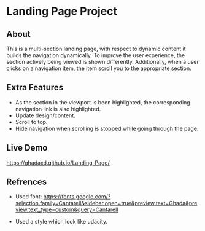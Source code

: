 # Landing Page Project

## About

This is a multi-section landing page, with respect to dynamic content it builds the navigation dynamically. To improve the user experience, the section actively being viewed is shown differently. Additionally, when a user clicks on a navigation item, the item scroll you to the appropriate section.

## Extra Features

- As the section in the viewport is been highlighted, the corresponding navigation link is also highlighted.
- Update design/content.
- Scroll to top.
- Hide navigation when scrolling is stopped while going through the page.

## Live Demo
https://ghadaxd.github.io/Landing-Page/

## Refrences

- Used font: https://fonts.google.com/?selection.family=Cantarell&sidebar.open=true&preview.text=Ghada&preview.text_type=custom&query=Cantarell

- Used a style which look like udacity.
